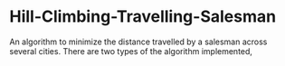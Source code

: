 # Hill-Climbing-Travelling-Salesman

An algorithm to minimize the distance travelled by a salesman across several cities. There are two types of the algorithm implemented, 
